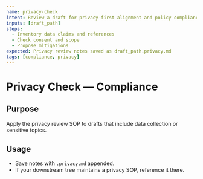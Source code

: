 ```yaml
---
name: privacy-check
intent: Review a draft for privacy-first alignment and policy compliance
inputs: [draft_path]
steps:
  - Inventory data claims and references
  - Check consent and scope
  - Propose mitigations
expected: Privacy review notes saved as draft_path.privacy.md
tags: [compliance, privacy]
---
```


# Privacy Check — Compliance

## Purpose
Apply the privacy review SOP to drafts that include data collection or sensitive topics.

## Usage
- Save notes with `.privacy.md` appended.
- If your downstream tree maintains a privacy SOP, reference it there.
